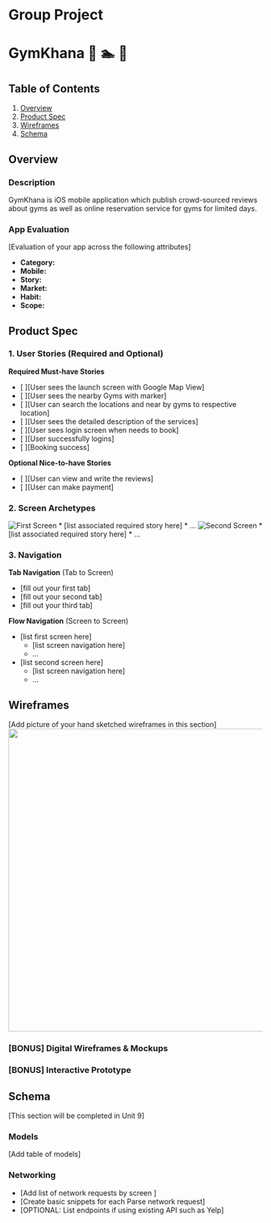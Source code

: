 Group Project
===

# GymKhana :basketball: :swimmer: :muscle:

## Table of Contents
1. [Overview](#Overview)
1. [Product Spec](#Product-Spec)
1. [Wireframes](#Wireframes)
2. [Schema](#Schema)

## Overview
### Description
GymKhana is iOS mobile application which publish crowd-sourced reviews about gyms as well as online reservation service for gyms for limited days.

### App Evaluation
[Evaluation of your app across the following attributes]
- **Category:**
- **Mobile:**
- **Story:**
- **Market:**
- **Habit:**
- **Scope:**

## Product Spec

### 1. User Stories (Required and Optional)

**Required Must-have Stories**

* [ ][User sees the launch screen with Google Map View]
* [ ][User sees the nearby Gyms with marker]
* [ ][User can search the locations and near by gyms to respective location]
* [ ][User sees the detailed description of the services]
* [ ][User sees login screen when needs to book]
* [ ][User successfully logins]
* [ ][Booking success]

**Optional Nice-to-have Stories**

* [ ][User can view and write the reviews]
* [ ][User can make payment]

### 2. Screen Archetypes


<img src='https://i.imgur.com/g5efuWg.jpg' title='First Screen' width='' alt='First Screen' />
   * [list associated required story here]
   * ...
<img src='https://i.imgur.com/pEqo1ao.jpg' title='Second Screen' width='' alt='Second Screen' />
   * [list associated required story here]
   * ...

### 3. Navigation

**Tab Navigation** (Tab to Screen)

* [fill out your first tab]
* [fill out your second tab]
* [fill out your third tab]

**Flow Navigation** (Screen to Screen)

* [list first screen here]
   * [list screen navigation here]
   * ...
* [list second screen here]
   * [list screen navigation here]
   * ...

## Wireframes
[Add picture of your hand sketched wireframes in this section]
<img src="YOUR_WIREFRAME_IMAGE_URL" width=600>

### [BONUS] Digital Wireframes & Mockups

### [BONUS] Interactive Prototype

## Schema 
[This section will be completed in Unit 9]
### Models
[Add table of models]
### Networking
- [Add list of network requests by screen ]
- [Create basic snippets for each Parse network request]
- [OPTIONAL: List endpoints if using existing API such as Yelp]
